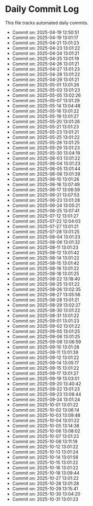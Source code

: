 # Daily Commit Log

This file tracks automated daily commits.

- Commit on: 2025-04-19 12:50:51
- Commit on: 2025-04-19 13:01:17
- Commit on: 2025-04-21 13:01:23
- Commit on: 2025-04-23 13:01:22
- Commit on: 2025-04-24 13:01:21
- Commit on: 2025-04-25 13:01:19
- Commit on: 2025-04-26 13:01:21
- Commit on: 2025-04-27 13:01:23
- Commit on: 2025-04-28 13:01:22
- Commit on: 2025-04-29 13:01:21
- Commit on: 2025-05-01 13:01:26
- Commit on: 2025-05-03 13:01:23
- Commit on: 2025-05-05 13:02:26
- Commit on: 2025-05-07 13:01:29
- Commit on: 2025-05-14 13:04:48
- Commit on: 2025-05-16 13:01:22
- Commit on: 2025-05-19 13:01:27
- Commit on: 2025-05-20 13:01:26
- Commit on: 2025-05-21 13:01:23
- Commit on: 2025-05-23 13:01:21
- Commit on: 2025-05-25 13:01:22
- Commit on: 2025-05-28 13:01:25
- Commit on: 2025-05-29 13:01:23
- Commit on: 2025-05-30 13:04:19
- Commit on: 2025-06-03 13:01:22
- Commit on: 2025-06-04 13:01:23
- Commit on: 2025-06-05 13:01:44
- Commit on: 2025-06-06 13:01:39
- Commit on: 2025-06-10 13:01:26
- Commit on: 2025-06-16 13:07:49
- Commit on: 2025-06-17 13:06:59
- Commit on: 2025-06-21 13:07:53
- Commit on: 2025-06-23 13:01:28
- Commit on: 2025-06-24 13:05:21
- Commit on: 2025-06-25 13:07:41
- Commit on: 2025-07-12 13:01:27
- Commit on: 2025-07-22 12:04:03
- Commit on: 2025-07-27 13:01:21
- Commit on: 2025-07-28 13:01:25
- Commit on: 2025-08-04 13:01:23
- Commit on: 2025-08-06 13:01:32
- Commit on: 2025-08-11 13:01:23
- Commit on: 2025-08-12 13:01:42
- Commit on: 2025-08-14 13:01:22
- Commit on: 2025-08-15 13:01:42
- Commit on: 2025-08-16 13:01:22
- Commit on: 2025-08-18 13:01:25
- Commit on: 2025-08-22 13:18:40
- Commit on: 2025-08-25 13:01:22
- Commit on: 2025-08-26 13:02:35
- Commit on: 2025-08-27 13:05:56
- Commit on: 2025-08-28 13:01:21
- Commit on: 2025-08-29 13:02:27
- Commit on: 2025-08-30 13:01:22
- Commit on: 2025-08-31 13:01:22
- Commit on: 2025-09-01 13:01:23
- Commit on: 2025-09-02 13:01:22
- Commit on: 2025-09-05 13:01:25
- Commit on: 2025-09-06 13:01:25
- Commit on: 2025-09-08 13:06:59
- Commit on: 2025-09-10 13:01:28
- Commit on: 2025-09-11 13:01:39
- Commit on: 2025-09-12 13:01:22
- Commit on: 2025-09-14 13:05:17
- Commit on: 2025-09-15 13:01:22
- Commit on: 2025-09-17 13:01:27
- Commit on: 2025-09-19 13:03:01
- Commit on: 2025-09-20 13:40:42
- Commit on: 2025-09-22 13:01:23
- Commit on: 2025-09-23 13:08:44
- Commit on: 2025-09-24 13:01:24
- Commit on: 2025-10-01 13:01:22
- Commit on: 2025-10-02 13:06:14
- Commit on: 2025-10-03 13:09:48
- Commit on: 2025-10-04 13:01:22
- Commit on: 2025-10-05 13:14:38
- Commit on: 2025-10-06 13:08:02
- Commit on: 2025-10-07 13:01:23
- Commit on: 2025-10-08 13:11:19
- Commit on: 2025-10-12 13:01:22
- Commit on: 2025-10-13 13:01:24
- Commit on: 2025-10-14 13:01:56
- Commit on: 2025-10-15 13:01:22
- Commit on: 2025-10-16 13:01:22
- Commit on: 2025-10-18 13:09:44
- Commit on: 2025-10-27 13:01:22
- Commit on: 2025-10-28 13:01:28
- Commit on: 2025-10-29 13:15:41
- Commit on: 2025-10-30 13:04:20
- Commit on: 2025-10-31 13:01:23
